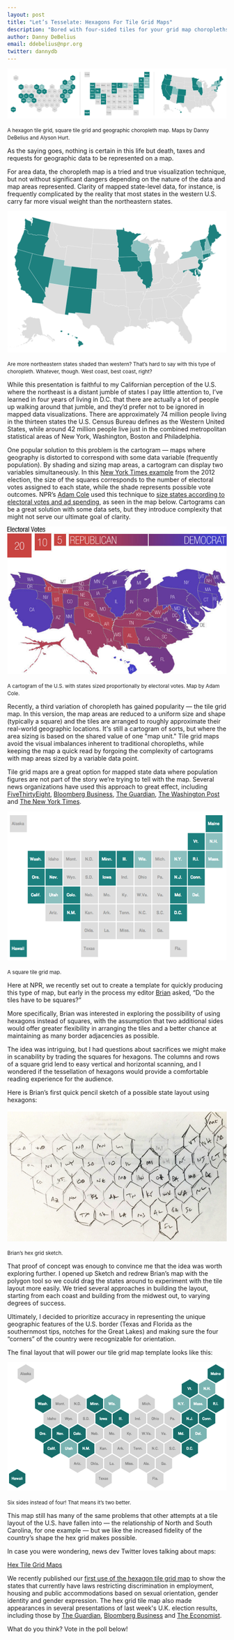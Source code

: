 ```yaml
---
layout: post
title: "Let’s Tesselate: Hexagons For Tile Grid Maps"
description: "Bored with four-sided tiles for your grid map choropleths? Add two sides and amaze your friends!"
author: Danny DeBelius
email: ddebelius@npr.org
twitter: dannydb
---
```


![A hexagon tile grid, square tile grid and geographic choropleth map. Maps by Danny DeBelius and Alyson Hurt](/img/posts/2015-05-11-hex-tile-maps/side-by-side.png)

<p class="caption"><small>A hexagon tile grid, square tile grid and geographic choropleth map. Maps by Danny DeBelius and Alyson Hurt.</small></p>

As the saying goes, nothing is certain in this life but death, taxes and requests for geographic data to be represented on a map.

For area data, the choropleth map is a tried and true visualization technique, but not without significant dangers depending on the nature of the data and map areas represented. Clarity of mapped state-level data, for instance, is frequently complicated by the reality that most states in the western U.S. carry far more visual weight than the northeastern states.

![Are more northeastern states shaded than western? That’s hard to say with this type of choropleth. Whatever, though. West coast, best coast, right?](/img/posts/2015-05-11-hex-tile-maps/geo-choropleth.png)

<p class="caption"><small>Are more northeastern states shaded than western? That’s hard to say with this type of choropleth. Whatever, though. West coast, best coast, right?</small></p>

While this presentation is faithful to my Californian perception of the U.S. where the northeast is a distant jumble of states I pay little attention to, I’ve learned in four years of living in D.C. that there are actually a lot of people up walking around that jumble, and they’d prefer not to be ignored in mapped data visualizations. There are approximately 74 million people living in the thirteen states the U.S. Census Bureau defines as the Western United States, while around 42 million people live just in the combined metropolitan statistical areas of New York, Washington, Boston and Philadelphia.

One popular solution to this problem is the cartogram — maps where geography is distorted to correspond with some data variable (frequently population). By shading and sizing map areas, a cartogram can display two variables simultaneously. In this [New York Times example](http://elections.nytimes.com/2012/ratings/electoral-map) from the 2012 election, the size of the squares corresponds to the number of electoral votes assigned to each state, while the shade represents possible vote outcomes. NPR’s [Adam Cole](http://skunkbear.tumblr.com/) used this technique to [size states according to electoral votes and ad spending](http://www.npr.org/blogs/itsallpolitics/2012/11/01/163632378/a-campaign-map-morphed-by-money), as seen in the map below. Cartograms can be a great solution with some data sets, but they introduce complexity that might not serve our ultimate goal of clarity.

![A cartogram of the U.S. with states sized proportionally by electoral votes. Map by Adam Cole.](/img/posts/2015-05-11-hex-tile-maps/cartogram.jpg)

<p class="caption"><small>A cartogram of the U.S. with states sized proportionally by electoral votes. Map by Adam Cole.</small></p>

Recently, a third variation of choropleth has gained popularity — the tile grid map. In this version, the map areas are reduced to a uniform size and shape (typically a square) and the tiles are arranged to roughly approximate their real-world geographic locations. It's still a cartogram of sorts, but where the area sizing is based on the shared value of one "map unit." Tile grid maps avoid the visual imbalances inherent to traditional choropleths, while keeping the map a quick read by forgoing the complexity of cartograms with map areas sized by a variable data point.

Tile grid maps are a great option for mapped state data where population figures are not part of the story we’re trying to tell with the map. Several news organizations have used this approach to great effect, including [FiveThirtyEight](http://fivethirtyeight.com/features/where-your-state-gets-its-money/), [Bloomberg Business](http://www.bloomberg.com/graphics/2015-pace-of-social-change/),  [The Guardian](http://www.theguardian.com/us-news/ng-interactive/2014/oct/22/-sp-voting-rights-identification-how-friendly-is-your-state), [The Washington Post](http://www.washingtonpost.com/graphics/health/how-fast-does-measles-spread/) and [The New York Times](http://www.nytimes.com/interactive/2013/06/26/us/scotus-gay-marriage.html).

![A square tile grid map](/img/posts/2015-05-11-hex-tile-maps/square-tiles.png)

<p class="caption"><small>A square tile grid map.</small></p>

Here at NPR, we recently set out to create a template for quickly producing this type of map, but early in the process my editor [Brian](https://twitter.com/brianboyer) asked, “Do the tiles have to be squares?”

More specifically, Brian was interested in exploring the possibility of using hexagons instead of squares, with the assumption that two additional sides would offer greater flexibility in arranging the tiles and a better chance at maintaining as many border adjacencies as possible.

The idea was intriguing, but I had questions about sacrifices we might make in scanability by trading the squares for hexagons. The columns and rows of a square grid lend to easy vertical and horizontal scanning, and I wondered if the tessellation of hexagons would provide a comfortable reading experience for the audience.

Here is Brian’s first quick pencil sketch of a possible state layout using hexagons:

![Brian’s hex grid sketch.](/img/posts/2015-05-11-hex-tile-maps/sketch.png)

<p class="caption"><small>Brian’s hex grid sketch.</small></p>

That proof of concept was enough to convince me that the idea was worth exploring further. I opened up Sketch and redrew Brian’s map with the polygon tool so we could drag the states around to experiment with the tile layout more easily. We tried several approaches in building the layout, starting from each coast and building from the midwest out, to varying degrees of success.

Ultimately, I decided to prioritize accuracy in representing the unique geographic features of the U.S. border (Texas and Florida as the southernmost tips, notches for the Great Lakes) and making sure the four “corners” of the country were recognizable for orientation.

The final layout that will power our tile grid map template looks like this:

![Six sides instead of four! That means it’s two better, right?](/img/posts/2015-05-11-hex-tile-maps/hex-tiles.png)

<p class="caption"><small>Six sides instead of four! That means it’s two better.</small></p>

This map still has many of the same problems that other attempts at a tile layout of the U.S. have fallen into — the relationship of North and South Carolina, for one example — but we like the increased fidelity of the country’s shape the hex grid makes possible.

In case you were wondering, news dev Twitter loves talking about maps:

<a class="twitter-timeline" href="/dannydb/timelines/597828393728614400" data-widget-id="597829807565594626">Hex Tile Grid Maps</a>

<script>!function(d,s,id){var js,fjs=d.getElementsByTagName(s)[0],p=/^http:/.test(d.location)?'http':'https';if(!d.getElementById(id)){js=d.createElement(s);js.id=id;js.src=p+"://platform.twitter.com/widgets.js";fjs.parentNode.insertBefore(js,fjs);}}(document,"script","twitter-wjs");</script>

We recently published our [first use of the hexagon tile grid map](http://www.npr.org/blogs/itsallpolitics/2015/04/28/402774189/activists-urge-states-to-protect-the-civil-rights-of-lgbt-people) to show the states that currently have laws restricting discrimination in employment, housing and public accommodations based on sexual orientation, gender identity and gender expression. The hex grid tile map also made appearances in several presentations of last week's U.K. election results, including those by [The Guardian](http://www.theguardian.com/politics/ng-interactive/2015/may/07/live-uk-election-results-in-full), [Bloomberg Business](http://www.bloomberg.com/graphics/2015-uk-election/) and [The Economist](http://www.economist.com/news/special-report/21647798-why-election-exceptionally-hard-predict-aint-got-swing?fsrc=scn/fb/te/pe/ed/aintgotthatswing).

What do you think? Vote in the poll below!

<script src="http://assets-polarb-com.a.ssl.fastly.net/assets/polar-embedded.js" async="true" data-publisher="dannydb" data-poll-id="220963"></script>
